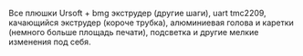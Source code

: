 Все плюшки Ursoft + 
bmg экструдер (другие шаги), 
uart tmc2209, 
качающийся экструдер (короче трубка), 
алюминиевая голова и каретки (немного больше площадь печати),
подсветка и другие мелкие изменения под себя.

